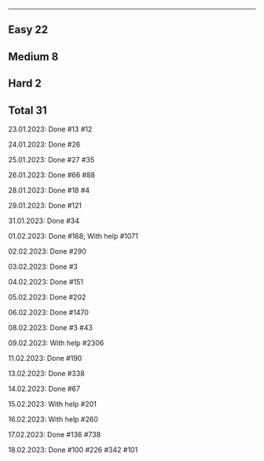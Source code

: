 -----------------------------------------------
Easy                                        22
-----------------------------------------------
Medium                                       8
-----------------------------------------------
Hard                                         2
-----------------------------------------------
Total                                       31
-----------------------------------------------

23.01.2023: Done #13 #12

24.01.2023: Done #26

25.01.2023: Done #27 #35

26.01.2023: Done #66 #88

28.01.2023: Done #18 #4

29.01.2023: Done #121

31.01.2023: Done #34

01.02.2023: Done #168; With help #1071

02.02.2023: Done #290

03.02.2023: Done #3

04.02.2023: Done #151

05.02.2023: Done #202

06.02.2023: Done #1470

08.02.2023: Done #3 #43

09.02.2023: With help #2306

11.02.2023: Done #190

13.02.2023: Done #338

14.02.2023: Done #67

15.02.2023: With help #201

16.02.2023: With help #260

17.02.2023: Done #136 #738

18.02.2023: Done #100 #226 #342 #101
